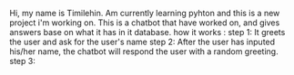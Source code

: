 Hi, my name is Timilehin. Am currently learning pyhton and this is a new project i'm working on.
This is a chatbot that have worked on, and gives answers base on what it has in it database.
how it works :
step 1: It greets the user and ask for the user's name
step 2: After the user has inputed his/her name, the chatbot will respond the user with a random greeting.
step 3: 